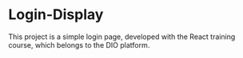 # Login-Display
This project is a simple login page, developed with the React training course, which belongs to the DIO platform. 
